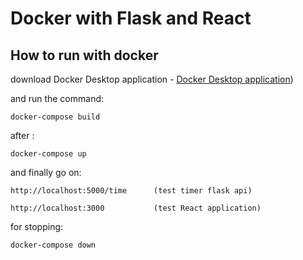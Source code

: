 # Docker with Flask and React

## How to run with docker

download Docker Desktop application - [Docker Desktop application](https://docs.docker.com/get-docker/)) 

and run the command:

```
docker-compose build
```

after :

```
docker-compose up
```
and finally go on:

```
http://localhost:5000/time      (test timer flask api)
```

```
http://localhost:3000           (test React application)
```

for stopping:

```
docker-compose down
```
